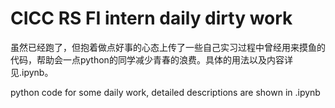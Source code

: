 # CICC RS FI intern daily dirty work
虽然已经跑了，但抱着做点好事的心态上传了一些自己实习过程中曾经用来摸鱼的代码，帮助会一点python的同学减少青春的浪费。具体的用法以及内容详见.ipynb。

python code for some daily work, detailed descriptions are shown in .ipynb
